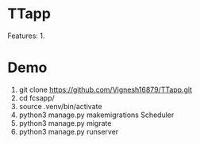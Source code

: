 # TTapp
Features:
1.

# Demo

1. git clone https://github.com/Vignesh16879/TTapp.git
2. cd fcsapp/
3. source .venv/bin/activate
4. python3 manage.py makemigrations Scheduler
5. python3 manage.py migrate
6. python3 manage.py runserver
   

